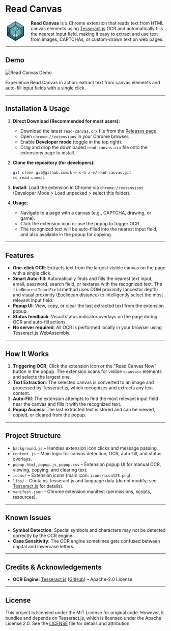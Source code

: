 # Read Canvas

<div style="display: flex; align-items: center; gap: 16px;">
  <img src="icons/icon128.png" alt="Read Canvas Icon" width="64" height="64" />
  <div>
    <b>Read Canvas</b> is a Chrome extension that reads text from HTML canvas elements using <a href="https://tesseract.projectnaptha.com/">Tesseract.js</a> OCR and automatically fills the nearest input field, making it easy to extract and use text from images, CAPTCHAs, or custom-drawn text on web pages.
  </div>
</div>

---

## Demo

<img src="read-canvas-demo.gif" alt="Read Canvas Demo" width="600" />

Experience Read Canvas in action: extract text from canvas elements and auto-fill input fields with a single click.

---

## Installation & Usage

1. **Direct Download (Recommended for most users):**
   - Download the latest `read-canvas.crx` file from the [Releases page](https://github.com/k-e-s-h-a-v/read-canvas/releases).
   - Open `chrome://extensions` in your Chrome browser.
   - Enable **Developer mode** (toggle in the top right).
   - Drag and drop the downloaded `read-canvas.crx` file onto the extensions page to install.

2. **Clone the repository (for developers):**
   ```bash
   git clone git@github.com:k-e-s-h-a-v/read-canvas.git
   cd read-canvas
   ```

3. **Install**: Load the extension in Chrome via `chrome://extensions` (Developer Mode > Load unpacked > select this folder).
4. **Usage**:
   - Navigate to a page with a canvas (e.g., CAPTCHA, drawing, or game).
   - Click the extension icon or use the popup to trigger OCR.
   - The recognized text will be auto-filled into the nearest input field, and also available in the popup for copying.

---

## Features

- **One-click OCR**: Extracts text from the largest visible canvas on the page with a single click.
- **Smart Auto-fill**: Automatically finds and fills the nearest text input, email, password, search field, or textarea with the recognized text. The `findNearestInputField` method uses DOM proximity (ancestor depth) and visual proximity (Euclidean distance) to intelligently select the most relevant input field.
- **Popup UI**: View, copy, or clear the last extracted text from the extension popup.
- **Status feedback**: Visual status indicator overlays on the page during OCR and auto-fill actions.
- **No server required**: All OCR is performed locally in your browser using Tesseract.js WebAssembly.

---

## How It Works

1. **Triggering OCR**: Click the extension icon or the "Read Canvas Now" button in the popup. The extension scans for visible `<canvas>` elements and selects the largest one.
2. **Text Extraction**: The selected canvas is converted to an image and processed by Tesseract.js, which recognizes and extracts any text content.
3. **Auto-Fill**: The extension attempts to find the most relevant input field near the canvas and fills it with the recognized text.
4. **Popup Access**: The last extracted text is stored and can be viewed, copied, or cleared from the popup.

---

## Project Structure

- `background.js` – Handles extension icon clicks and message passing.
- `content.js` – Main logic for canvas detection, OCR, auto-fill, and status overlays.
- `popup.html`, `popup.js`, `popup.css` – Extension popup UI for manual OCR, viewing, copying, and clearing text.
- `icons/` – Extension icons (main icon: `icons/icon128.png`).
- `libs/` – Contains Tesseract.js and language data (do not modify; see [Tesseract.js](https://tesseract.projectnaptha.com/) for details).
- `manifest.json` – Chrome extension manifest (permissions, scripts, resources).

---

## Known Issues

- **Symbol Detection**: Special symbols and characters may not be detected correctly by the OCR engine.
- **Case Sensitivity**: The OCR engine sometimes gets confused between capital and lowercase letters.

---

## Credits & Acknowledgements

- **OCR Engine**: [Tesseract.js](https://tesseract.projectnaptha.com/) ([GitHub](https://github.com/naptha/tesseract.js)) – Apache-2.0 License


---

## License

This project is licensed under the MIT License for original code. However, it bundles and depends on Tesseract.js, which is licensed under the Apache License 2.0. See the [LICENSE](LICENSE) file for details and attribution.
